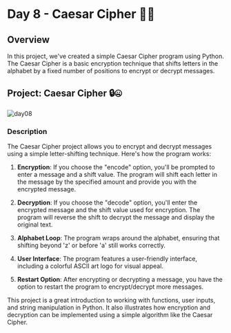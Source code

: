 # Day 8 - Caesar Cipher 🔐📜

## Overview

In this project, we've created a simple Caesar Cipher program using Python. The Caesar Cipher is a basic encryption technique that shifts letters in the alphabet by a fixed number of positions to encrypt or decrypt messages.

## Project: Caesar Cipher 🔒🤐
![day08]()

### Description

The Caesar Cipher project allows you to encrypt and decrypt messages using a simple letter-shifting technique. Here's how the program works:

1. **Encryption**: If you choose the "encode" option, you'll be prompted to enter a message and a shift value. The program will shift each letter in the message by the specified amount and provide you with the encrypted message.

2. **Decryption**: If you choose the "decode" option, you'll enter the encrypted message and the shift value used for encryption. The program will reverse the shift to decrypt the message and display the original text.

3. **Alphabet Loop**: The program wraps around the alphabet, ensuring that shifting beyond 'z' or before 'a' still works correctly.

4. **User Interface**: The program features a user-friendly interface, including a colorful ASCII art logo for visual appeal.

5. **Restart Option**: After encrypting or decrypting a message, you have the option to restart the program to encrypt/decrypt more messages.

This project is a great introduction to working with functions, user inputs, and string manipulation in Python. It also illustrates how encryption and decryption can be implemented using a simple algorithm like the Caesar Cipher.
